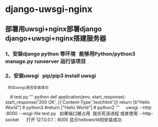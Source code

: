 # django-uwsgi-nginx

## 部署用uwsgi+nginx部署django  django+uwsgi+nginx搭建服务器

### 1、安装django python 等环境   能够用Python/python3 manage.py runserver 运行该项目
### 2、安装uwsgi   pip/pip3 install uwsgi
     测试uwsgi是否安装成功
     # test.py
''' python
def application(env, start_response):
          start_response('200 OK', [('Content-Type','text/html')])
          return [b"Hello World"] # python3
          #return ["Hello World"] # python2
'''
      uwsgi --http :8000 --wsgi-file test.py   如果端口被占用  就杀死该进程 或者使用 --http-socket
      打开 127.0.0.1：8000 显示helloworld则安装成功
      
      
      
      

